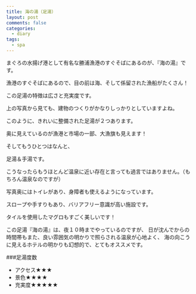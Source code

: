 ```yaml
---
title: 海の湯（足湯）
layout: post
comments: false
categories:
  - diary
tags:
  - spa
---
```

まぐろの水揚げ港として有名な勝浦漁港のすぐそばにあるのが、『海の湯』です。

<amp-img src="/img/uploads/2009/10/umi-foot-spa-1.jpg" alt="海の湯看板" width="1200" height="900" layout="responsive"></amp-img>

漁港のすぐそばにあるので、目の前は海、そして係留された漁船がたくさん！

この足湯の特徴は広さと充実度です。

上の写真から見ても、建物のつくりがかなりしっかりとしていますよね。

<amp-img src="/img/uploads/2009/10/umi-foot-spa-2.jpg" alt="海の湯１" width="1200" height="900" layout="responsive"></amp-img>

このように、きれいに整備された足湯が２つあります。

奥に見えているのが漁港と市場の一部、大漁旗も見えます！

そしてもうひとつはなんと、

<amp-img src="/img/uploads/2009/10/umi-foot-spa-3.jpg" alt="海の湯手湯" width="1200" height="900" layout="responsive"></amp-img>

足湯＆手湯です。

こうなったらもうほとんど温泉に近い存在と言っても過言ではありません。（もちろん温泉なのですが）

写真奥にはトイレがあり、身障者も使えるようになっています。

スロープや手すりもあり、バリアフリー意識が高い施設です。

<amp-img src="/img/uploads/2009/10/umi-foot-spa-4.jpg" alt="まぐろのタイル" width="1200" height="900" layout="responsive"></amp-img>

タイルを使用したマグロもすごく美しいです！

この足湯『海の湯』は、夜１０時までやっているのですが、
日が沈んでからの時間帯もまた、良い雰囲気の明かりで照らされる温泉が心地よく、
海の向こうに見えるホテルの明かりも幻想的で、とてもオススメです。

###足湯度数

* アクセス★★★
* 景色★★★★
* 充実度★★★★★


 [1]: /img/uploads/2009/10/umi-foot-spa-1.jpg
 [2]: /img/uploads/2009/10/umi-foot-spa-2.jpg
 [3]: /img/uploads/2009/10/umi-foot-spa-3.jpg
 [4]: /img/uploads/2009/10/umi-foot-spa-4.jpg
